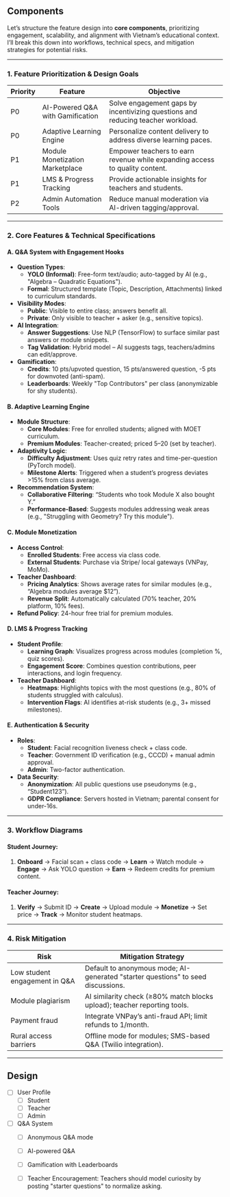 ## Components

Let’s structure the feature design into **core components**, prioritizing engagement, scalability, and alignment with Vietnam’s educational context. I’ll break this down into workflows, technical specs, and mitigation strategies for potential risks.

---

### **1. Feature Prioritization & Design Goals**
| **Priority** | **Feature**                     | **Objective**                                                                 |
|--------------|----------------------------------|-------------------------------------------------------------------------------|
| P0           | AI-Powered Q&A with Gamification| Solve engagement gaps by incentivizing questions and reducing teacher workload. |
| P0           | Adaptive Learning Engine        | Personalize content delivery to address diverse learning paces.              |
| P1           | Module Monetization Marketplace | Empower teachers to earn revenue while expanding access to quality content.  |
| P1           | LMS & Progress Tracking         | Provide actionable insights for teachers and students.                       |
| P2           | Admin Automation Tools          | Reduce manual moderation via AI-driven tagging/approval.                     |

---

### **2. Core Features & Technical Specifications**
#### **A. Q&A System with Engagement Hooks**
- **Question Types**:
  - **YOLO (Informal)**: Free-form text/audio; auto-tagged by AI (e.g., "Algebra – Quadratic Equations").
  - **Formal**: Structured template (Topic, Description, Attachments) linked to curriculum standards.
- **Visibility Modes**:
  - **Public**: Visible to entire class; answers benefit all.
  - **Private**: Only visible to teacher + asker (e.g., sensitive topics).
- **AI Integration**:
  - **Answer Suggestions**: Use NLP (TensorFlow) to surface similar past answers or module snippets.
  - **Tag Validation**: Hybrid model – AI suggests tags, teachers/admins can edit/approve.
- **Gamification**:
  - **Credits**: 10 pts/upvoted question, 15 pts/answered question, -5 pts for downvoted (anti-spam).
  - **Leaderboards**: Weekly "Top Contributors" per class (anonymizable for shy students).

#### **B. Adaptive Learning Engine**
- **Module Structure**:
  - **Core Modules**: Free for enrolled students; aligned with MOET curriculum.
  - **Premium Modules**: Teacher-created; priced $5–$20 (set by teacher).
- **Adaptivity Logic**:
  - **Difficulty Adjustment**: Uses quiz retry rates and time-per-question (PyTorch model).
  - **Milestone Alerts**: Triggered when a student’s progress deviates >15% from class average.
- **Recommendation System**:
  - **Collaborative Filtering**: “Students who took Module X also bought Y.”
  - **Performance-Based**: Suggests modules addressing weak areas (e.g., "Struggling with Geometry? Try this module").

#### **C. Module Monetization**
- **Access Control**:
  - **Enrolled Students**: Free access via class code.
  - **External Students**: Purchase via Stripe/ local gateways (VNPay, MoMo).
- **Teacher Dashboard**:
  - **Pricing Analytics**: Shows average rates for similar modules (e.g., “Algebra modules average $12”).
  - **Revenue Split**: Automatically calculated (70% teacher, 20% platform, 10% fees).
- **Refund Policy**: 24-hour free trial for premium modules.

#### **D. LMS & Progress Tracking**
- **Student Profile**:
  - **Learning Graph**: Visualizes progress across modules (completion %, quiz scores).
  - **Engagement Score**: Combines question contributions, peer interactions, and login frequency.
- **Teacher Dashboard**:
  - **Heatmaps**: Highlights topics with the most questions (e.g., 80% of students struggled with calculus).
  - **Intervention Flags**: AI identifies at-risk students (e.g., 3+ missed milestones).

#### **E. Authentication & Security**
- **Roles**:
  - **Student**: Facial recognition liveness check + class code.
  - **Teacher**: Government ID verification (e.g., CCCD) + manual admin approval.
  - **Admin**: Two-factor authentication.
- **Data Security**:
  - **Anonymization**: All public questions use pseudonyms (e.g., “Student123”).
  - **GDPR Compliance**: Servers hosted in Vietnam; parental consent for under-16s.

---

### **3. Workflow Diagrams**
#### **Student Journey**:
1. **Onboard** → Facial scan + class code → **Learn** → Watch module → **Engage** → Ask YOLO question → **Earn** → Redeem credits for premium content.

#### **Teacher Journey**:
1. **Verify** → Submit ID → **Create** → Upload module → **Monetize** → Set price → **Track** → Monitor student heatmaps.

---

### **4. Risk Mitigation**
| **Risk**                          | **Mitigation Strategy**                                                                 |
|-----------------------------------|-----------------------------------------------------------------------------------------|
| Low student engagement in Q&A     | Default to anonymous mode; AI-generated "starter questions" to seed discussions.        |
| Module plagiarism                 | AI similarity check (≥80% match blocks upload); teacher reporting tools.                |
| Payment fraud                     | Integrate VNPay’s anti-fraud API; limit refunds to 1/month.                             |
| Rural access barriers             | Offline mode for modules; SMS-based Q&A (Twilio integration).                           |

---

## Design

- [ ] User Profile
    - [ ] Student
    - [ ] Teacher
    - [ ] Admin

- [ ] Q&A System
    - [ ] Anonymous Q&A mode
    - [ ] AI-powered Q&A
    - [ ] Gamification with Leaderboards
    - [ ] Teacher Encouragement: Teachers should model curiosity by posting "starter questions" to normalize asking.

